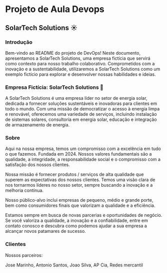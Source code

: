 # Projeto de Aula Devops

##  SolarTech Solutions ☀️

### Introdução

Bem-vindo ao README do projeto de DevOps! Neste documento, apresentamos a SolarTech Solutions, 
uma empresa fictícia que servirá como contexto para nosso trabalho colaborativo. 
Comprometidos com a inovação e a sustentabilidade, utilizaremos a SolarTech Solutions 
como um exemplo fictício para explorar e desenvolver nossas habilidades e ideias.

### Empresa Fictícia: SolarTech Solutions 🌱

A SolarTech Solutions é uma empresa líder no setor de energia solar,
dedicada a fornecer soluções sustentáveis e inovadoras para clientes em todo o mundo. 
Com uma missão de democratizar o acesso à energia limpa e renovável, 
oferecemos uma variedade de serviços, incluindo instalação de sistemas solares, 
consultoria em energia solar, educação e integração de armazenamento de energia.

### Sobre

Aqui na nossa empresa, temos um compromisso com a excelência em tudo o que fazemos. Fundada em 2024. Nossos valores fundamentais são a qualidade, a integridade, a responsabilidade social e o compromisso com a satisfação dos nossos clientes.

Nossa missão é fornecer produtos / serviços de alta qualidade que superem as expectativas dos nossos clientes. Temos uma visão clara de nos tornarmos líderes no nosso setor, sempre buscando a inovação e a melhoria contínua.

Nosso público-alvo inclui empresas de pequeno, médio e grande porte, bem como consumidores finais que valorizam a qualidade e a eficiência.

Estamos sempre em busca de novas parcerias e oportunidades de negócio. Se você valoriza a qualidade, a inovação e a confiabilidade, entre em contato conosco e descubra como podemos ajudar a sua empresa a alcançar novos patamares de sucesso.


### Clientes

Nossos parceiros:

Jose Marinho,
Antonio Santos,
Joao Silva,
AP Cia,
Redes mercantil
